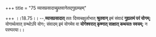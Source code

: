 +++
title = "75 व्यासप्रसादाच्छ्रुतवानेतद्गुह्यमहम्"

+++
।।18.75।। --,**व्यासप्रसादात्** ततः दिव्यचक्षुर्लाभात् **श्रुतवान्** इमं
संवादं **गुह्यतमं परं योगम्;** योगार्थत्वात् ग्रन्थोऽपि योगः; संवादम्
इमं योगमेव वा **योगेश्वरात् कृष्णात् साक्षात् कथयतः स्वयम्;** न
परम्परया।।
